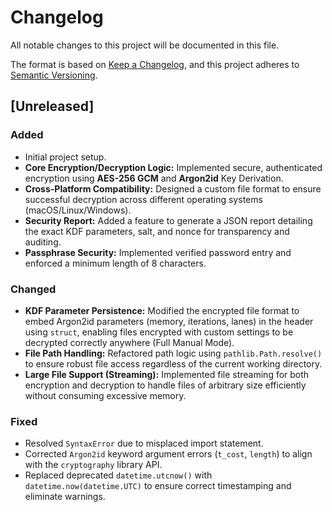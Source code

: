 # Changelog

All notable changes to this project will be documented in this file.

The format is based on [Keep a Changelog](https://keepachangelog.com/en/1.0.0/),
and this project adheres to [Semantic Versioning](https://semver.org/spec/v2.0.0.html).

## [Unreleased]

### Added
- Initial project setup.
- **Core Encryption/Decryption Logic:** Implemented secure, authenticated encryption using **AES-256 GCM** and **Argon2id** Key Derivation.
- **Cross-Platform Compatibility:** Designed a custom file format to ensure successful decryption across different operating systems (macOS/Linux/Windows).
- **Security Report:** Added a feature to generate a JSON report detailing the exact KDF parameters, salt, and nonce for transparency and auditing.
- **Passphrase Security:** Implemented verified password entry and enforced a minimum length of 8 characters.

### Changed
- **KDF Parameter Persistence:** Modified the encrypted file format to embed Argon2id parameters (memory, iterations, lanes) in the header using `struct`, enabling files encrypted with custom settings to be decrypted correctly anywhere (Full Manual Mode).
- **File Path Handling:** Refactored path logic using `pathlib.Path.resolve()` to ensure robust file access regardless of the current working directory.
- **Large File Support (Streaming):** Implemented file streaming for both encryption and decryption to handle files of arbitrary size efficiently without consuming excessive memory.

### Fixed
- Resolved `SyntaxError` due to misplaced import statement.
- Corrected `Argon2id` keyword argument errors (`t_cost`, `length`) to align with the `cryptography` library API.
- Replaced deprecated `datetime.utcnow()` with `datetime.now(datetime.UTC)` to ensure correct timestamping and eliminate warnings.